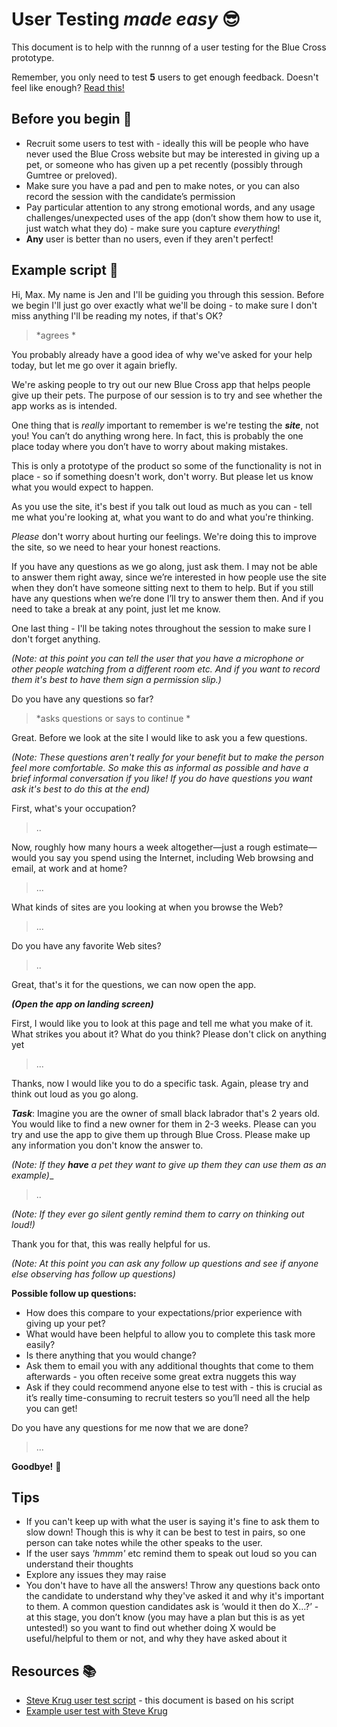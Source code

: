 
# User Testing _*made easy*_ :sunglasses:

This document is to help with the runnng of a user testing for the Blue Cross prototype.
 
Remember, you only need to test __5__ users to get enough feedback. Doesn't feel like enough? [Read this!](https://www.nngroup.com/articles/why-you-only-need-to-test-with-5-users/)


## Before you begin :vertical_traffic_light: 
* Recruit some users to test with - ideally this will be people who have never used the Blue Cross website but may be interested in giving up a pet, or someone who has given up a pet recently (possibly through Gumtree or preloved).
* Make sure you have a pad and pen to make notes, or you can also record the session with the candidate’s permission
* Pay particular attention to any strong emotional words, and any usage challenges/unexpected uses of the app (don’t show them how to use it, just watch what they do) - make sure you capture _*everything*_!
* __Any__ user is better than no users, even if they aren't perfect! 


## Example script :scroll: 
 Hi, Max. My name is Jen and I'll be guiding you through this session. Before we begin I'll just go over exactly what we'll be doing - to make sure I don't miss anything I'll be reading my notes, if that's OK?

> *agrees *

You probably already have a good idea of why we've asked for your help today, but let me go over it again briefly.  
  
We're asking people to try out our new Blue Cross app that helps people give up their pets. The purpose of our session is to try and see whether the app works as is intended. 
  
One thing that is _*really*_ important to remember is we're testing the __*site*__, not you! You can’t do anything wrong here. In fact, this is probably the one place today where you don’t have to worry about making mistakes.
  
This is only a prototype of the product so some of the functionality is not in place - so if something doesn't work, don't worry. But please let us know what you would expect to happen. 
  
As you use the site, it's best if you talk out loud as much as you can - tell me what you're looking at, what you want to do and what you're thinking. 
  
_*Please*_ don't worry about hurting our feelings. We're doing this to improve the site, so we need to hear your honest reactions.
  
If you have any questions as we go along, just ask them. I may not be able to answer them right away, since we’re interested in how people use the site when they don’t have someone sitting next to them to help. But if you still have any questions when we’re done I’ll try to answer them then. And if you need to take a break at any point, just let me know.
  
One last thing - I'll be taking notes throughout the session to make sure I don't forget anything. 

_*(Note: at this point you can tell the user that you have a microphone or other people watching from a different room etc. And if you want to record them it's best to have them sign a permission slip.)*_

Do you have any questions so far? 

> *asks questions or says to continue *
> 
Great. Before we look at the site I would like to ask you a few questions. 

_*(Note: These questions aren't really for your benefit but to make the person feel more comfortable. So make this as informal as possible and have a brief informal conversation if you like! If you do have questions you want ask it's best to do this at the end)*_

First, what's your occupation? 

> ..
> 

Now, roughly how many hours a week altogether—just a rough estimate— would you say you spend using the Internet, including Web browsing and email, at work and at home?

> ...
> 

What kinds of sites are you looking at when you browse the Web? 

> ...
> 

Do you have any favorite Web sites?

>..
>

Great, that's it for the questions, we can now open the app. 

_**(Open the app on landing screen)**_

First, I would like you to look at this page and tell me what you make of it. What strikes you about it? What do you think? Please don't click on anything yet

> ...
> 
Thanks, now I would like you to do a specific task. Again, please try and think out loud as you go along. 

__*Task*__: Imagine you are the owner of small black labrador that's 2 years old. You would like to find a new owner for them in 2-3 weeks. Please can you try and use the app to give them up through Blue Cross. 
Please make up any information you don't know the answer to. 

_*(Note: If they __have__ a pet they want to give up them they can use them as an example)*__

> ..
> 

_*(Note: If they ever go silent gently remind them to carry on thinking out loud!)*_

Thank you for that, this was really helpful for us. 

_*(Note: At this point you can ask any follow up questions and see if anyone else observing has follow up questions)*_


__Possible follow up questions:__
* How does this compare to your expectations/prior experience with giving up your pet? 
* What would have been helpful to allow you to complete this task more easily? 
* Is there anything that you would change? 
* Ask them to email you with any additional thoughts that come to them afterwards - you often receive some great extra nuggets this way
* Ask if they could recommend anyone else to test with - this is crucial as it’s really time-consuming to recruit testers so you’ll need all the help you can get!

Do you have any questions for me now that we are done? 

> ... 
> 
__Goodbye!__ :wave: 

## Tips 
* If you can't keep up with what the user is saying it's fine to ask them to slow down! Though this is why it can be best to test in pairs, so one person can take notes while the other speaks to the user.
* If the user says _*'hmmm'*_ etc remind them to speak out loud so you can understand their thoughts
* Explore any issues they may raise
* You don't have to have all the answers! Throw any questions back onto the candidate to understand why they've asked it and why it's important to them. A common question candidates ask is ‘would it then do X…?’ - at this stage, you don’t know (you may have a plan but this is as yet untested!) so you want to find out whether doing X would be useful/helpful to them or not, and why they have asked about it

## Resources :books: 
* [Steve Krug user test script](https://sensible.com/downloads/test-script.pdf) - this document is based on his script
* [Example user test with Steve Krug](https://www.youtube.com/watch?v=QckIzHC99Xc)
